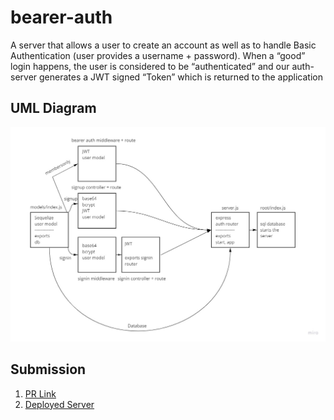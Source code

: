 # bearer-auth

A server that allows a user to create an account as well as to handle Basic Authentication (user provides a username + password). When a “good” login happens, the user is considered to be “authenticated” and our auth-server generates a JWT signed “Token” which is returned to the application

## UML Diagram

![UML](./public/assets/basic-auth-UML.jpg)

## Submission

1. [PR Link](https://github.com/karamalqinneh/bearer-auth/pull/2)
2. [Deployed Server](https://karam-bearer-auth.herokuapp.com/)

